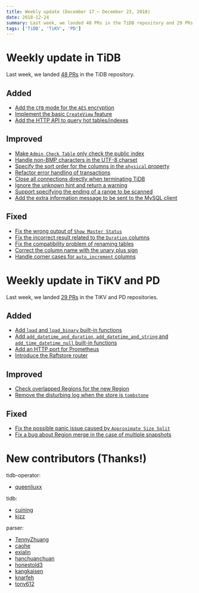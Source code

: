```yaml
---
title: Weekly update (December 17 ~ December 23, 2018)
date: 2018-12-24
summary: Last week, we landed 48 PRs in the TiDB repository and 29 PRs in the TiKV and PD repositories.
tags: ['TiDB', 'TiKV', 'PD']
---
```


# Weekly update in TiDB

Last week, we landed [48 PRs](https://github.com/pingcap/tidb/pulls?utf8=%E2%9C%93&q=is%3Apr+is%3Amerged+merged%3A2018-12-17..2018-12-23) in the TiDB repository.

## Added

- [Add the `CFB` mode for the `AES` encryption](https://github.com/pingcap/tidb/pull/8760)
- [Implement the basic `CreateView` feature](https://github.com/pingcap/tidb/pull/8571)
- [Add the HTTP API to query hot tables/indexes](https://github.com/pingcap/tidb/pull/7890)

## Improved

- [Make `Admin Check Table` only check the public index](https://github.com/pingcap/tidb/pull/8748)
- [Handle non-BMP characters in the UTF-8 charset](https://github.com/pingcap/tidb/pull/8738)
- [Specify the sort order for the columns in the `physical` property](https://github.com/pingcap/tidb/pull/8715)
- [Refactor error handling of transactions](https://github.com/pingcap/tidb/pull/8712)
- [Close all connections directly when terminating TiDB](https://github.com/pingcap/tidb/pull/8692)
- [Ignore the unknown hint and return a warning](https://github.com/pingcap/tidb/pull/8685)
- [Support specifying the ending of a range to be scanned](https://github.com/pingcap/tidb/pull/8602)
- [Add the extra information message to be sent to the MySQL client](https://github.com/pingcap/tidb/pull/8285)

## Fixed

- [Fix the wrong output of `Show Master Status`](https://github.com/pingcap/tidb/pull/8737)
- [Fix the incorrect result related to the `Duration` columns](https://github.com/pingcap/tidb/pull/8725)
- [Fix the compatibility problem of renaming tables](https://github.com/pingcap/tidb/pull/8709)
- [Correct the column name with the unary plus sign](https://github.com/pingcap/tidb/pull/8702)
- [Handle corner cases for `auto_increment` columns](https://github.com/pingcap/tidb/pull/8181)

# Weekly update in TiKV and PD

Last week, we landed [29 PRs](https://github.com/search?utf8=%E2%9C%93&q=repo%3Atikv%2Ftikv+repo%3Apingcap%2Fpd+is%3Apr+is%3Amerged+merged%3A2018-12-17..2018-12-23&type=Issues) in the TiKV and PD repositories.

## Added

- [Add `lpad` and `lpad_binary` built-in functions](https://github.com/tikv/tikv/pull/3943)
- [Add `add_datetime_and_duration`, `add_datetime_and_string` and `add_time_datetime_null` built-in functions](https://github.com/tikv/tikv/pull/3899)
- [Add an HTTP port for Prometheus](https://github.com/tikv/tikv/pull/3855)
- [Introduce the Raftstore router](https://github.com/tikv/tikv/pull/3916)

## Improved

- [Check overlapped Regions for the new Region](https://github.com/pingcap/pd/pull/1377)
- [Remove the disturbing log when the store is `tombstone`](https://github.com/pingcap/pd/pull/1382)

## Fixed

- [Fix the possible panic issue caused by `Approximate Size Split`](https://github.com/tikv/tikv/pull/3942)
- [Fix a bug about Region merge in the case of multiple snapshots](https://github.com/tikv/tikv/pull/3873)

# New contributors (Thanks!)

tidb-operator:

- [queenliuxx](https://github.com/queenliuxx)

tidb:

- [cuining](https://github.com/cuining)
- [kjzz](https://github.com/kjzz)

parser:

- [TennyZhuang](https://github.com/TennyZhuang)
- [caohe](https://github.com/caohe)
- [exialin](https://github.com/exialin)
- [hanchuanchuan](https://github.com/hanchuanchuan)
- [honestold3](https://github.com/honestold3)
- [kangkaisen](https://github.com/kangkaisen)
- [knarfeh](https://github.com/knarfeh)
- [tony612](https://github.com/tony612)
